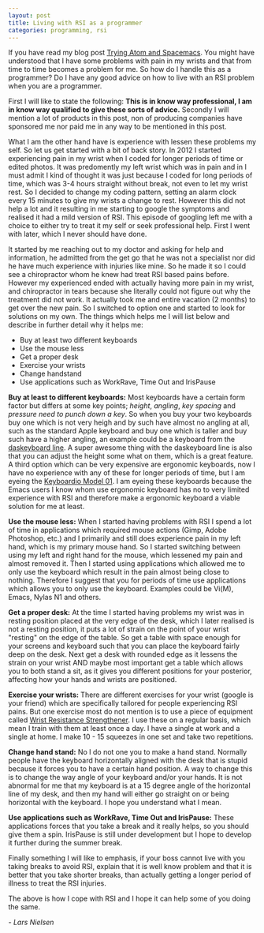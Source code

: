```yaml
---
layout: post
title: Living with RSI as a programmer
categories: programming, rsi
---
```

If you have read my blog post [Trying Atom and Spacemacs](http://blog.h4xcode.dk/programming,/editor/2016/06/25/trying-atom.html). 
You might have understood that I have some problems with pain in my wrists and that from time to time becomes a problem for me. 
So how do I handle this as a programmer? Do I have any good advice on how to live with an RSI problem when you are a programmer. 

First I will like to state the following: __This is in know way professional, I am in know way qualified to give these sorts of advice.__
Secondly I will mention a lot of products in this post, non of producing companies have sponsored me nor paid me in any way to be mentioned
in this post. 

What I am the other hand have is experience with lessen these problems my self. So let us get started with a bit of back story. In 2012 
I started experiencing pain in my wrist when I coded for longer periods of time or edited photos. It was predomently my left wrist which 
was in pain and in I must admit I kind of thought it was just because I coded for long periods of time, which was 3-4 hours straight without
break, not even to let my wrist rest. So I decided to change my coding pattern, setting an alarm clock every 15 minutes to give my wrists a 
change to rest. However this did not help a lot and it resulting in me starting to google the symptoms and realised it had a mild version of 
RSI. This episode of googling left me with a choice to either try to treat it my self or seek professional help. First I went with later, which
I never should have done. 

It started by me reaching out to my doctor and asking for help and information, he admitted from the get go that he was not a specialist nor
did he have much experience with injuries like mine. So he made it so I could see a chiropractor whom he knew had treat RSI based pains before.
However my experienced ended with actually having more pain in my wrist, and chiropractor in tears because she literally could not figure out 
why the treatment did not work. It actually took me and entire vacation (2 months) to get over the new pain. So I switched to option one 
and started to look for solutions on my own. The things which helps me I will list below and describe in further detail why it helps me: 

- Buy at least two different keyboards
- Use the mouse less 
- Get a proper desk
- Exercise your wrists
- Change handstand
- Use applications such as WorkRave, Time Out and IrisPause

__Buy at least to different keyboards:__ Most keyboards have a certain form factor but differs at some key points; _height_, _angling_, _key spacing_ and 
_pressure need to punch down a key_. So when you buy your two keyboards buy one which is not very heigh and by such have almost no angling at all, such 
as the standard Apple keyboard and buy one which is taller and buy such have a higher angling, an example could be a keyboard from the 
[daskeyboard line](http://www.daskeyboard.com). A super awesome thing with the daskeyboard line is also that you can adjust the height some what on them, 
which is a great feature. A third option which can be very expensive are ergonomic keyboards, now I have no experience with any of these for longer 
periods of time, but I am eyeing the [Keyboardio Model 01](https://shop.keyboard.io/). I am eyeing these keyboards because the Emacs users I know whom 
use ergonomic keyboard has no to very limited experience with RSI and therefore make a ergonomic keyboard a viable solution for me at least. 

__Use the mouse less:__ When I started having problems with RSI I spend a lot of time in applications which required mouse actions (Gimp, Adobe Photoshop, 
etc.) and I primarily and still does experience pain in my left hand, which is my primary mouse hand. So I started switching between using my left and 
right hand for the mouse, which lessened my pain and almost removed it. Then I started using applications which allowed me to only use the keyboard which 
result in the pain almost being close to nothing. Therefore I suggest that you for periods of time use applications which allows you to only use the keyboard.
Examples could be Vi(M), Emacs, Nylas N1 and others. 

__Get a proper desk:__ At the time I started having problems my wrist was in resting position placed at the very edge of the desk, which I later realised is 
not a resting position, it puts a lot of strain on the point of your wrist "resting" on the edge of the table. So get a table with space enough for your screens
and keyboard such that you can place the keyboard fairly deep on the desk. Next get a desk with rounded edge as it lessens the strain on your wrist AND maybe 
most important get a table which allows you to both stand a sit, as it gives you different positions for your posterior, affecting how your hands and wrists are 
positioned. 

__Exercise your wrists:__ There are different exercises for your wrist (google is your friend) which are specifically tailored for people experiencing RSI pains. 
But one exercise most do not mention is to use a piece of equipment called 
[Wrist Resistance Strengthener](https://www.amazon.co.uk/KYLIN-SPORT-Gripper-Builder-Strengthener/dp/B0126HJ46U/ref=sr_1_3?ie=UTF8&qid=1467495068&sr=8-3&keywords=wrist+trainer). 
I use these on a regular basis, which mean I train with them at least once a day. I have a single at work and a single at home. I make 10 - 15 squeezes in one 
set and take two repetitions. 

__Change hand stand:__ No I do not one you to make a hand stand. Normally people have the keyboard horizontally aligned with the desk that is stupid because it 
forces you to have a certain hand position. A way to change this is to change the way angle of your keyboard and/or your hands. It is not abnormal for me 
that my keyboard is at a 15 degree angle of the horizontal line of my desk, and then my hand will either go straight on or being horizontal with the keyboard.
I hope you understand what I mean. 

__Use applications such as WorkRave, Time Out and IrisPause:__ These applications forces that you take a break and it really helps, so you should give them a 
spin. IrisPause is still under development but I hope to develop it further during the summer break. 

Finally something I will like to emphasis, if your boss cannot live with you taking breaks to avoid RSI, explain that it is well know problem and that it is
better that you take shorter breaks, than actually getting a longer period of illness to treat the RSI injuries. 

The above is how I cope with RSI and I hope it can help some of you doing the same. 

_- Lars Nielsen_
